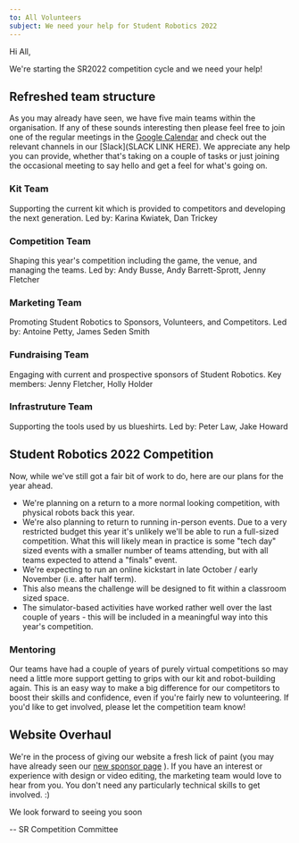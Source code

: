 ```yaml
---
to: All Volunteers
subject: We need your help for Student Robotics 2022
---
```


Hi All,

We're starting the SR2022 competition cycle and we need your help!

## Refreshed team structure

As you may already have seen, we have five main teams within the organisation. If any of these sounds interesting then please feel free to join one of the regular meetings in the [Google Calendar](https://calendar.google.com/calendar/embed?src=studentrobotics.org_oqdjasvpps8smo0d5nte417rak%40group.calendar.google.com&ctz=Europe%2FLondon)
and check out the relevant channels in our [Slack](SLACK LINK HERE).
We appreciate any help you can provide, whether that's taking on a couple of tasks or just joining the occasional meeting to say hello and get a feel for what's going on.

### Kit Team

Supporting the current kit which is provided to competitors and developing the next generation.
Led by: Karina Kwiatek, Dan Trickey

### Competition Team

Shaping this year's competition including the game, the venue, and managing the teams.
Led by: Andy Busse, Andy Barrett-Sprott, Jenny Fletcher

### Marketing Team

Promoting Student Robotics to Sponsors, Volunteers, and Competitors.
Led by: Antoine Petty, James Seden Smith

### Fundraising Team

Engaging with current and prospective sponsors of Student Robotics.
Key members: Jenny Fletcher, Holly Holder

### Infrastruture Team

Supporting the tools used by us blueshirts.
Led by: Peter Law, Jake Howard

## Student Robotics 2022 Competition

Now, while we've still got a fair bit of work to do, here are our plans for the year ahead.
* We're planning on a return to a more normal looking competition, with physical robots back this year.
* We're also planning to return to running in-person events. Due to a very restricted budget this year it's unlikely we'll be able to run a full-sized competition. What this will likely mean in practice is some "tech day" sized events with a smaller number of teams attending, but with all teams expected to attend a "finals" event.
* We're expecting to run an online kickstart in late October / early November (i.e. after half term).
* This also means the challenge will be designed to fit within a classroom sized space.
* The simulator-based activities have worked rather well over the last couple of years - this will be included in a meaningful way into this year's competition.

### Mentoring

Our teams have had a couple of years of purely virtual competitions so may need a little more support getting to grips with our kit and robot-building again. 
This is an easy way to make a big difference for our competitors to boost their skills and confidence, even if you're fairly new to volunteering.
If you'd like to get involved, please let the competition team know!

## Website Overhaul

We're in the process of giving our website a fresh lick of paint (you may have already seen our [new sponsor page](https://studentrobotics.org/sponsor/) ).
If you have an interest or experience with design or video editing, the marketing team would love to hear from you. You don't need any particularly technical skills to get involved. :)

We look forward to seeing you soon

-- SR Competition Committee

